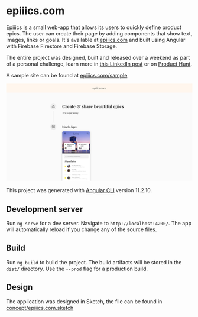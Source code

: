 # epiiics.com

Epiiics is a small web-app that allows its users to quickly define product epics. The user can create their page by adding components that show text, images, links or goals.
It's available at [epiiics.com](https://epiiics.com) and built using Angular with Firebase Firestore and Firebase Storage. 

The entire project was designed, built and released over a weekend as part of a personal challenge, learn more in [this LinkedIn post](https://www.linkedin.com/posts/moritzbruder_epiiics-define-and-share-your-engineering-activity-6792484333409107968-F4_Z) or on [Product Hunt](https://www.producthunt.com/posts/epiiics).

A sample site can be found at [epiiics.com/sample](https://epiiics.com/sample)

![Screenshot](media/screenshot.jpg)

This project was generated with [Angular CLI](https://github.com/angular/angular-cli) version 11.2.10.

## Development server

Run `ng serve` for a dev server. Navigate to `http://localhost:4200/`. The app will automatically reload if you change any of the source files.

## Build

Run `ng build` to build the project. The build artifacts will be stored in the `dist/` directory. Use the `--prod` flag for a production build.

## Design

The application was designed in Sketch, the file can be found in [concept/epiiics.com.sketch](concept/epiiics.com.sketch)

